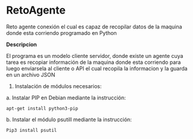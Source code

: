 # RetoAgente
Reto agente conexión el cual es capaz de recopilar datos de la maquina donde esta corriendo programado en Python

**Descripcion**

El programa es un modelo cliente servidor, donde existe un agente cuya tarea es recopiar información de la maquina donde esta corriendo para luego enviarsela al cliente o API el cual recopila la informacion y la guarda en un archivo JSON

1.	Instalación de módulos necesarios: 

a.	Instalar PIP en Debian mediante la instrucción: 

    apt-get install python3-pip

b.	Instalar el módulo psutill mediante la instrucción:

    Pip3 install psutil

